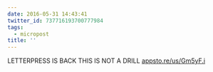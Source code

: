 ```yaml
---
date: 2016-05-31 14:43:41
twitter_id: 737716193700777984
tags:
  - micropost
title: ''
---
```


LETTERPRESS IS BACK THIS IS NOT A DRILL [appsto.re/us/Gm5yF.i](https://appsto.re/us/Gm5yF.i)
